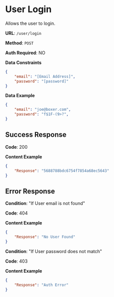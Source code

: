User Login
 ===
Allows the user to login.

**URL**: `/user/login`

**Method**: `POST`

**Auth Required**: NO

**Data Constraints**  

```json
{
    "email": "[Email Address]",
    "password": "[password]"
}
```

**Data Example** 

```json
{
    "email": "joe@boxer.com",
    "password": "f$1F-(9>?",
}
```


Success Response
---
**Code**: 200

**Content Example**
```json
{ 
    "Response": "5688788bdc6754f7854a68ec5643" 
}
```

Error Response
---
**Condition**: "If User email is not found"

**Code**: 404

**Content Example**
```json
{ 
    "Response": "No User Found" 
}
```

**Condition**: "If User password does not match"

**Code**: 403

**Content Example**
```json
{ 
    "Response": "Auth Error" 
}
```